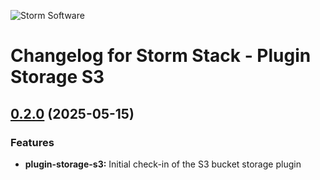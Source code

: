 ![Storm Software](https://public.storm-cdn.com/brand-banner.png)

# Changelog for Storm Stack - Plugin Storage S3

## [0.2.0](https://github.com/storm-software/storm-stack/releases/tag/plugin-storage-s3%400.2.0) (2025-05-15)

### Features

- **plugin-storage-s3:** Initial check-in of the S3 bucket storage plugin
